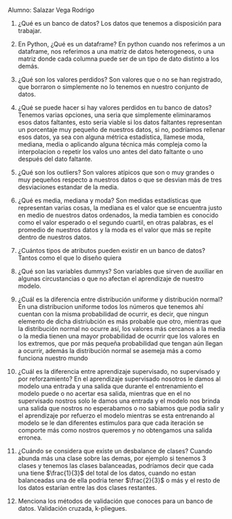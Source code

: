 Alumno: Salazar Vega Rodrigo

1. ¿Qué es un banco de datos?
Los datos que tenemos a disposición para trabajar.

2. En Python, ¿Qué es un dataframe?
En python cuando nos referimos a un dataframe, nos referimos a una matriz de datos heterogeneos, o una matriz donde cada columna puede ser de un tipo de dato distinto a los demás.

3. ¿Qué son los valores perdidos?
Son valores que o no se han registrado, que borraron o simplemente no lo tenemos en nuestro conjunto de datos.

4. ¿Qué se puede hacer si hay valores perdidos en tu banco de datos?
Tenemos varias opciones, una seria que simplemente eliminaramos esos datos faltantes, esto seria viable si los datos faltantes representan un porcentaje muy pequeño de nuestros datos, si no, podríamos rellenar esos datos, ya sea con alguna métrica estadística, llamese moda, mediana, media o aplicando alguna técnica más compleja como la interpolacion o repetir los valos uno antes del dato faltante o uno después del dato faltante.

5. ¿Qué son los outliers?
Son valores atípicos que son o muy grandes o muy pequeños respecto a nuestros datos o que se desvian más de tres desviaciones estandar de la media.

6. ¿Qué es media, mediana y moda?
Son medidas estadísticas que representan varias cosas, la mediana es el valor que se encuentra justo en medio de nuestros datos ordenados, la media tambien es conocido como el valor esperado o el segundo cuartil, en otras palabras, es el promedio de nuestros datos y la moda es el valor que más se repite dentro de nuestros datos.

7. ¿Cuántos tipos de atributos pueden existir en un banco de datos?
Tantos como el que lo diseño quiera

8. ¿Qué son las variables dummys?
Son variables que sirven de auxiliar en algunas circustancias o que no afectan el aprendizaje de nuestro modelo.

9. ¿Cuál es la diferencia entre distribución uniforme y distribución normal?
En una distribucion uniforme todos los números que tenemos ahí cuentan con la misma probabilidad de ocurrir, es decir, que ningun elemento de dicha distriubción es más probable que otro, mientras que la distribución normal no ocurre así, los valores más cercanos a la media o la media tienen una mayor probabilidad de ocurrir que los valores en los extremos, que por más pequeña probabilidad que tengan aún llegan a ocurrir, además la distribución normal se asemeja más a como funciona nuestro mundo

10. ¿Cuál es la diferencia entre aprendizaje supervisado, no supervisado y por reforzamiento?
En el aprendizaje supervisado nosotros le damos al modelo una entrada y una salida que durante el entrenamiento el modelo puede o no acertar esa salida, mientras que en el no supervisado nostros solo le damos una entrada y el modelo nos brinda una salida que nostros no esperabamos o no sabiamos que podia salir y el aprendizaje por refuerzo el modelo mientras se esta entrenando al modelo se le dan diferentes estimulos para que cada iteración se comporte más como nostros queremos y no obtengamos una salida erronea.

11. ¿Cuándo se considera que existe un desbalance de clases?
Cuando abunda más una clase sobre las demas, por ejemplo si tenemos 3 clases y tenemos las clases balanceadas, podríamos decir que cada una tiene $\frac{1}{3}$ del total de los datos, cuando no estan balanceadas una de ella podria tener $\frac{2}{3}$ o más y el resto de los datos estarían entre las dos clases restantes.

12. Menciona los métodos de validación que conoces para un banco de datos.
Validación cruzada, k-pliegues.